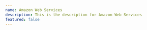 ```yaml
---
name: Amazon Web Services
description: This is the description for Amazon Web Services
featured: false
---
```

